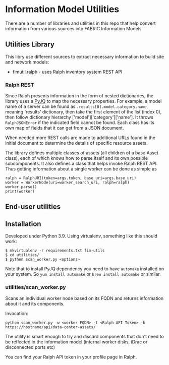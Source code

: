 # Information Model Utilities

There are a number of libraries and utilities in this repo that help convert 
information from various sources into FABRIC Information Models

## Utilities Library

This libry use different sources to extract necessary information to build
site and network models:
- fimutil.ralph - uses Ralph inventory system REST API

### Ralph REST
Since Ralph presents information in the form of nested dictionaries, the library
uses a [PyJQ](https://pypi.org/project/pyjq/) to map the necessary properties. For example,
a model name of a server can be found as `.results[0].model.category.name`, meaning
'results' dictionary, then take the first element of the list (index 0), then
follow dictionary hierarchy ['model']['category']['name']. It throws
`RalphJSONError` if the indicated field cannot be found. Each class has its own
map of fields that it can get from a JSON document. 

When needed more REST calls are made to additional URLs found in the initial document to
determine the details of specific resource assets.

The library defines multiple classes of assets (all children of a base Asset class),
each of which knows how to parse itself and its own possible subcomponents.
It also defines a class that helps invoke Ralph REST API.
Thus getting information about a single worker can be done as simple as
```
ralph = RalphURI(token=args.token, base_uri=args.base_uri)
worker = WorkerNode(uri=worker_search_uri, ralph=ralph)
worker.parse()
print(worker)
```

## End-user utilities

## Installation

Developed under Python 3.9. Using virtualenv, something like this should work:

```
$ mkvirtualenv -r requirements.txt fim-utils
$ cd utilities/
$ python scan_worker.py <options>
```
Note that to install PyJQ dependency  you need to have `automake` installed on your system. So
`yum install automake` or `brew install automake` or similar. 

### utilities/scan_worker.py

Scans an individual worker node based on its FQDN and returns information about
it and its components. 

Invocation:
```
python scan_worker.py -w <worker FQDN> -t <Ralph API Token> -b https://hostname/api/data-center-assets/
```

The utility is smart enough to try and discard components that don't need to
be reflected in the information model (internal worker disks, iDrac or 
disconnected ports etc)

You can find your Ralph API token in your profile page in Ralph.

